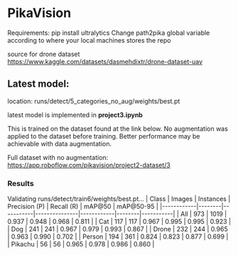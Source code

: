 # PikaVision

Requirements:
  pip install ultralytics
  Change path2pika global variable according to where your local machines stores the repo

source for drone dataset https://www.kaggle.com/datasets/dasmehdixtr/drone-dataset-uav



## Latest model:
location: runs/detect/5_categories_no_aug/weights/best.pt

latest model is implemented in **project3.ipynb**

This is trained on the dataset found at the link below. 
No augmentation was applied to the dataset before training. Better performance may be achievable with data augmentation.

Full dataset with no augmentation: https://app.roboflow.com/pikavision/project2-dataset/3

### Results
Validating runs/detect/train6/weights/best.pt...
| Class      | Images | Instances | Precision (P) | Recall (R) | mAP@50 | mAP@50-95 |
|------------|--------|-----------|---------------|------------|--------|-----------|
| All        | 973    | 1019      | 0.937         | 0.948      | 0.968  | 0.811     |
| Cat        | 117    | 117       | 0.967         | 0.995      | 0.995  | 0.923     |
| Dog        | 241    | 241       | 0.967         | 0.979      | 0.993  | 0.867     |
| Drone      | 232    | 244       | 0.965         | 0.963      | 0.990  | 0.702     |
| Person     | 194    | 361       | 0.824         | 0.823      | 0.877  | 0.699     |
| Pikachu    | 56     | 56        | 0.965         | 0.978      | 0.986  | 0.860     |




